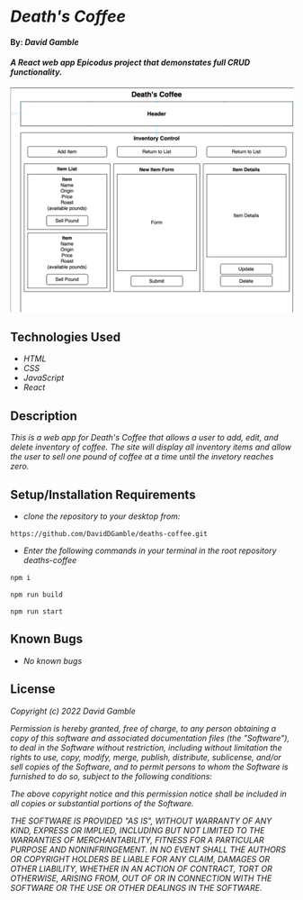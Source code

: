 # _Death's Coffee_

#### By: _**David Gamble**_

#### _A React web app Epicodus project that demonstates full CRUD functionality._

![Diagram](./src/images/deathsCoffeeLayout.png)

## Technologies Used

* _HTML_
* _CSS_
* _JavaScript_
* _React_

## Description

_This is a web app for Death's Coffee that allows a user to add, edit, and delete inventory of coffee.  The site will display all inventory items and allow the user to sell one pound of coffee at a time until the invetory reaches zero._

## Setup/Installation Requirements

* _clone the repository to your desktop from:_
```
https://github.com/DavidDGamble/deaths-coffee.git
```
* _Enter the following commands in your terminal in the root repository deaths-coffee_
```
npm i
```
```
npm run build
```
```
npm run start
```

## Known Bugs

* _No known bugs_

## License

_Copyright (c) 2022 David Gamble_

_Permission is hereby granted, free of charge, to any person obtaining a copy of this software and associated documentation files (the "Software"), to deal in the Software without restriction, including without limitation the rights to use, copy, modify, merge, publish, distribute, sublicense, and/or sell copies of the Software, and to permit persons to whom the Software is furnished to do so, subject to the following conditions:_

_The above copyright notice and this permission notice shall be included in all copies or substantial portions of the Software._

_THE SOFTWARE IS PROVIDED "AS IS", WITHOUT WARRANTY OF ANY KIND, EXPRESS OR IMPLIED, INCLUDING BUT NOT LIMITED TO THE WARRANTIES OF MERCHANTABILITY, FITNESS FOR A PARTICULAR PURPOSE AND NONINFRINGEMENT. IN NO EVENT SHALL THE AUTHORS OR COPYRIGHT HOLDERS BE LIABLE FOR ANY CLAIM, DAMAGES OR OTHER LIABILITY, WHETHER IN AN ACTION OF CONTRACT, TORT OR OTHERWISE, ARISING FROM, OUT OF OR IN CONNECTION WITH THE SOFTWARE OR THE USE OR OTHER DEALINGS IN THE SOFTWARE._
